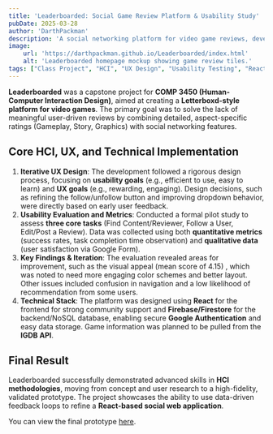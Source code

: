 ```yaml
---
title: 'Leaderboarded: Social Game Review Platform & Usability Study'
pubDate: 2025-03-28
author: 'DarthPackman'
description: 'A social networking platform for video game reviews, developed for COMP 3450. Leaderboarded fills a market gap by prioritizing user-generated, categorized reviews and social interaction, backed by a comprehensive usability evaluation.'
image:
    url: 'https://darthpackman.github.io/Leaderboarded/index.html'
    alt: 'Leaderboarded homepage mockup showing game review tiles.'
tags: ["Class Project", "HCI", "UX Design", "Usability Testing", "React", "Firebase", "Social Networking"]
---
```


**Leaderboarded** was a capstone project for **COMP 3450 (Human-Computer Interaction Design)**, aimed at creating a **Letterboxd-style platform for video games**. The primary goal was to solve the lack of meaningful user-driven reviews by combining detailed, aspect-specific ratings (Gameplay, Story, Graphics) with social networking features.

## Core HCI, UX, and Technical Implementation

1.  **Iterative UX Design**: The development followed a rigorous design process, focusing on **usability goals** (e.g., efficient to use, easy to learn) and **UX goals** (e.g., rewarding, engaging). Design decisions, such as refining the follow/unfollow button and improving dropdown behavior, were directly based on early user feedback.
2.  **Usability Evaluation and Metrics**: Conducted a formal pilot study to assess **three core tasks** (Find Content/Reviewer, Follow a User, Edit/Post a Review). Data was collected using both **quantitative metrics** (success rates, task completion time observation) and **qualitative data** (user satisfaction via Google Form).
3.  **Key Findings & Iteration**: The evaluation revealed areas for improvement, such as the visual appeal (mean score of 4.15) , which was noted to need more engaging color schemes and better layout. Other issues included confusion in navigation and a low likelihood of recommendation from some users.
4.  **Technical Stack**: The platform was designed using **React** for the frontend for strong community support and **Firebase/Firestore** for the backend/NoSQL database, enabling secure **Google Authentication** and easy data storage. Game information was planned to be pulled from the **IGDB API**.

## Final Result

Leaderboarded successfully demonstrated advanced skills in **HCI methodologies**, moving from concept and user research to a high-fidelity, validated prototype. The project showcases the ability to use data-driven feedback loops to refine a **React-based social web application**.

You can view the final prototype [here](https://darthpackman.github.io/Leaderboarded/index.html).

